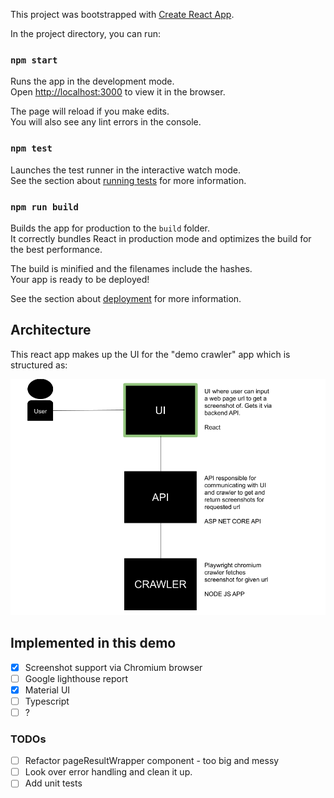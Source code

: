 This project was bootstrapped with [Create React App](https://github.com/facebook/create-react-app).

In the project directory, you can run:

### `npm start`

Runs the app in the development mode.<br />
Open [http://localhost:3000](http://localhost:3000) to view it in the browser.

The page will reload if you make edits.<br />
You will also see any lint errors in the console.

### `npm test`

Launches the test runner in the interactive watch mode.<br />
See the section about [running tests](https://facebook.github.io/create-react-app/docs/running-tests) for more information.

### `npm run build`

Builds the app for production to the `build` folder.<br />
It correctly bundles React in production mode and optimizes the build for the best performance.

The build is minified and the filenames include the hashes.<br />
Your app is ready to be deployed!

See the section about [deployment](https://facebook.github.io/create-react-app/docs/deployment) for more information.

## Architecture
This react app makes up the UI for the "demo crawler" app which is structured as:

![Architecture](./arch_ui.png)


## Implemented in this demo
- [x] Screenshot support via Chromium browser
- [ ]  Google lighthouse report
- [x] Material UI
- [ ]  Typescript
- [ ]  ?

### TODOs
- [ ]  Refactor pageResultWrapper component - too big and messy
- [ ]  Look over error handling and clean it up.
- [ ]  Add unit tests